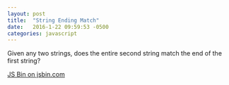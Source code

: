 ```yaml
---
layout: post
title:  "String Ending Match"
date:   2016-1-22 09:59:53 -0500
categories: javascript
---
```


Given any two strings, does the entire second string match the end of the first string?

<a class="jsbin-embed" href="http://jsbin.com/rejefudipu/1/embed?js,console">JS Bin on jsbin.com</a><script src="http://static.jsbin.com/js/embed.min.js?3.35.9"></script>

